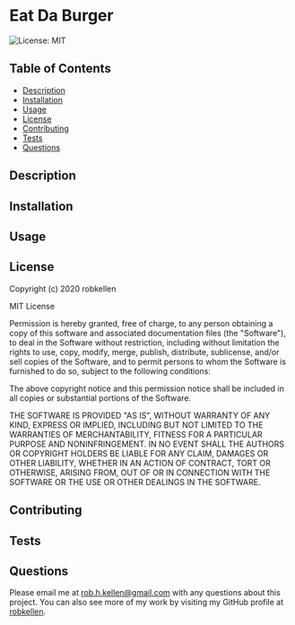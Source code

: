 
# Eat Da Burger
![License: MIT](https://img.shields.io/badge/License-MIT-green.svg)
  
## Table of Contents
- [Description](#description)
- [Installation](#installation)
- [Usage](#usage)
- [License](#license)
- [Contributing](#contributing)
- [Tests](#tests)
- [Questions](#questions)
    
  
## Description



## Installation 


## Usage


## License
Copyright (c) 2020 robkellen
  
MIT License
    
Permission is hereby granted, free of charge, to any person obtaining a copy of this software and associated documentation files (the "Software"), to deal in the Software without restriction, including without limitation the rights to use, copy, modify, merge, publish, distribute, sublicense, and/or sell copies of the Software, and to permit persons to whom the Software is furnished to do so, subject to the following conditions:
    
The above copyright notice and this permission notice shall be included in all copies or substantial portions of the Software.
  
THE SOFTWARE IS PROVIDED "AS IS", WITHOUT WARRANTY OF ANY KIND, EXPRESS OR IMPLIED, INCLUDING BUT NOT LIMITED TO THE WARRANTIES OF MERCHANTABILITY, FITNESS FOR A PARTICULAR PURPOSE AND NONINFRINGEMENT. IN NO EVENT SHALL THE AUTHORS OR COPYRIGHT HOLDERS BE LIABLE FOR ANY CLAIM, DAMAGES OR OTHER LIABILITY, WHETHER IN AN ACTION OF CONTRACT, TORT OR OTHERWISE, ARISING FROM, OUT OF OR IN CONNECTION WITH THE SOFTWARE OR THE USE OR OTHER DEALINGS IN THE SOFTWARE.

## Contributing


## Tests

  
## Questions
Please email me at rob.h.kellen@gmail.com with any questions about this project.  You can also see more of my work by visiting my GitHub profile at [robkellen](https://github.com{userName}).

